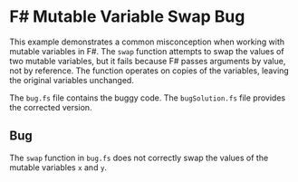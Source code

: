 # F# Mutable Variable Swap Bug

This example demonstrates a common misconception when working with mutable variables in F#.  The `swap` function attempts to swap the values of two mutable variables, but it fails because F# passes arguments by value, not by reference. The function operates on copies of the variables, leaving the original variables unchanged.

The `bug.fs` file contains the buggy code. The `bugSolution.fs` file provides the corrected version.

## Bug
The `swap` function in `bug.fs` does not correctly swap the values of the mutable variables `x` and `y`.
